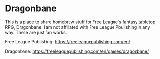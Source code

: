 # Dragonbane

This is a place to share homebrew stuff for Free League's fantasy tabletop RPG, Dragonbane. I am not affiliated with Free League Pbulishing in any way. These are just fan works.

Free League Publishing: https://freeleaguepublishing.com/en/

Dragonbane: https://freeleaguepublishing.com/en/games/dragonbane/
